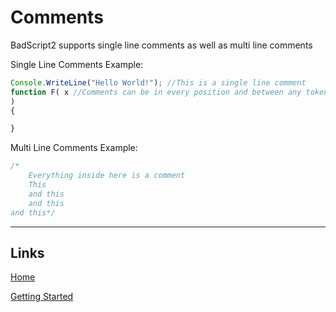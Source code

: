 # Comments

BadScript2 supports single line comments as well as multi line comments

Single Line Comments Example:
```js
Console.WriteLine("Hello World!"); //This is a single line comment
function F( x //Comments can be in every position and between any token
)
{

}
```

Multi Line Comments Example:
```js
/*
	Everything inside here is a comment
	This
	and this
	and this
and this*/
```

___

## Links

[Home](../Readme.md)

[Getting Started](../GettingStarted.md)